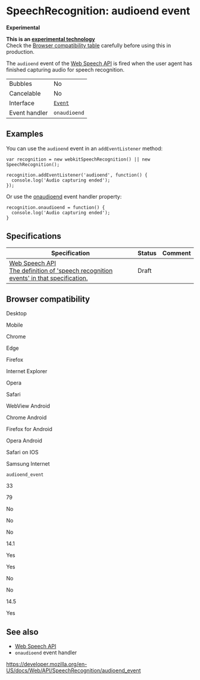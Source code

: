 SpeechRecognition: audioend event
=================================

**Experimental**

**This is an [experimental technology](https://developer.mozilla.org/en-US/docs/MDN/Guidelines/Conventions_definitions#experimental)**  
Check the [Browser compatibility table](#browser_compatibility) carefully before using this in production.

The `audioend` event of the [Web Speech API](../web_speech_api) is fired when the user agent has finished capturing audio for speech recognition.

<table><tbody><tr class="odd"><td>Bubbles</td><td>No</td></tr><tr class="even"><td>Cancelable</td><td>No</td></tr><tr class="odd"><td>Interface</td><td><a href="../event"><code>Event</code></a></td></tr><tr class="even"><td>Event handler</td><td><code>onaudioend</code></td></tr></tbody></table>

Examples
--------

You can use the `audioend` event in an `addEventListener` method:

    var recognition = new webkitSpeechRecognition() || new SpeechRecognition();

    recognition.addEventListener('audioend', function() {
      console.log('Audio capturing ended');
    });

Or use the [onaudioend](onaudioend) event handler property:

    recognition.onaudioend = function() {
      console.log('Audio capturing ended');
    }

Specifications
--------------

<table><thead><tr class="header"><th>Specification</th><th>Status</th><th>Comment</th></tr></thead><tbody><tr class="odd"><td><a href="https://wicg.github.io/speech-api/#speechreco-events">Web Speech API<br />
<span class="small">The definition of 'speech recognition events' in that specification.</span></a></td><td><span class="spec-draft">Draft</span></td><td></td></tr></tbody></table>

Browser compatibility
---------------------

Desktop

Mobile

Chrome

Edge

Firefox

Internet Explorer

Opera

Safari

WebView Android

Chrome Android

Firefox for Android

Opera Android

Safari on IOS

Samsung Internet

`audioend_event`

33

79

No

No

No

14.1

Yes

Yes

No

No

14.5

Yes

See also
--------

-   [Web Speech API](../web_speech_api)
-   `onaudioend` event handler

<a href="https://developer.mozilla.org/en-US/docs/Web/API/SpeechRecognition/audioend_event" class="_attribution-link">https://developer.mozilla.org/en-US/docs/Web/API/SpeechRecognition/audioend_event</a>
